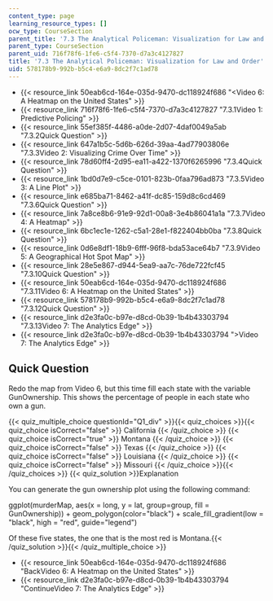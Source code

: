 ```yaml
---
content_type: page
learning_resource_types: []
ocw_type: CourseSection
parent_title: '7.3 The Analytical Policeman: Visualization for Law and Order'
parent_type: CourseSection
parent_uid: 716f78f6-1fe6-c5f4-7370-d7a3c4127827
title: '7.3 The Analytical Policeman: Visualization for Law and Order'
uid: 578178b9-992b-b5c4-e6a9-8dc2f7c1ad78
---
```


*   {{< resource_link 50eab6cd-164e-035d-9470-dc118924f686 "\<Video 6: A Heatmap on the United States" >}}
*   {{< resource_link 716f78f6-1fe6-c5f4-7370-d7a3c4127827 "7.3.1Video 1: Predictive Policing" >}}
*   {{< resource_link 55ef385f-4486-a0de-2d07-4daf0049a5ab "7.3.2Quick Question" >}}
*   {{< resource_link 647a1b5c-5d6b-626d-39aa-4ad77903806e "7.3.3Video 2: Visualizing Crime Over Time" >}}
*   {{< resource_link 78d60ff4-2d95-ea11-a422-1370f6265996 "7.3.4Quick Question" >}}
*   {{< resource_link 1bd0d7e9-c5ce-0101-823b-0faa796ad873 "7.3.5Video 3: A Line Plot" >}}
*   {{< resource_link e685ba71-8462-a41f-dc85-159d8c6cd469 "7.3.6Quick Question" >}}
*   {{< resource_link 7a8ce8b6-91e9-92d1-00a8-3e4b86041a1a "7.3.7Video 4: A Heatmap" >}}
*   {{< resource_link 6bc1ec1e-1262-c5a1-28e1-f822404bb0ba "7.3.8Quick Question" >}}
*   {{< resource_link 0d6e8df1-18b9-6fff-96f8-bda53ace64b7 "7.3.9Video 5: A Geographical Hot Spot Map" >}}
*   {{< resource_link 28e5e867-d944-5ea9-aa7c-76de722fcf45 "7.3.10Quick Question" >}}
*   {{< resource_link 50eab6cd-164e-035d-9470-dc118924f686 "7.3.11Video 6: A Heatmap on the United States" >}}
*   {{< resource_link 578178b9-992b-b5c4-e6a9-8dc2f7c1ad78 "7.3.12Quick Question" >}}
*   {{< resource_link d2e3fa0c-b97e-d8cd-0b39-1b4b43303794 "7.3.13Video 7: The Analytics Edge" >}}
*   {{< resource_link d2e3fa0c-b97e-d8cd-0b39-1b4b43303794 "\>Video 7: The Analytics Edge" >}}

Quick Question
--------------

Redo the map from Video 6, but this time fill each state with the variable GunOwnership. This shows the percentage of people in each state who own a gun.

{{< quiz_multiple_choice questionId="Q1_div" >}}{{< quiz_choices >}}{{< quiz_choice isCorrect="false" >}}&nbsp;California&nbsp;{{< /quiz_choice >}}
{{< quiz_choice isCorrect="true" >}}&nbsp;Montana&nbsp;{{< /quiz_choice >}}
{{< quiz_choice isCorrect="false" >}}&nbsp;Texas&nbsp;{{< /quiz_choice >}}
{{< quiz_choice isCorrect="false" >}}&nbsp;Louisiana&nbsp;{{< /quiz_choice >}}
{{< quiz_choice isCorrect="false" >}}&nbsp;Missouri&nbsp;{{< /quiz_choice >}}{{< /quiz_choices >}}
{{< quiz_solution >}}Explanation

You can generate the gun ownership plot using the following command:

ggplot(murderMap, aes(x = long, y = lat, group=group, fill = GunOwnership)) + geom\_polygon(color="black") + scale\_fill\_gradient(low = "black", high = "red", guide="legend")

Of these five states, the one that is the most red is Montana.{{< /quiz_solution >}}{{< /quiz_multiple_choice >}}

*   {{< resource_link 50eab6cd-164e-035d-9470-dc118924f686 "BackVideo 6: A Heatmap on the United States" >}}
*   {{< resource_link d2e3fa0c-b97e-d8cd-0b39-1b4b43303794 "ContinueVideo 7: The Analytics Edge" >}}